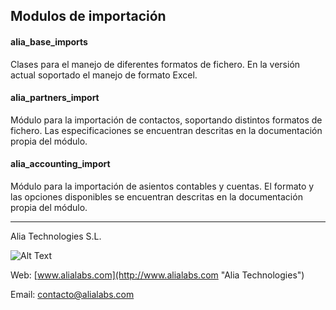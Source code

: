 
## Modulos de importación

#### alia_base_imports
Clases para el manejo de diferentes formatos de fichero. En la versión actual soportado el manejo de formato Excel.


#### alia_partners_import
Módulo para la importación de contactos, soportando distintos formatos de fichero. Las especificaciones se encuentran descritas en la documentación propia del módulo.


#### alia_accounting_import
Módulo para la importación de asientos contables y cuentas. El formato y las opciones disponibles se encuentran descritas en la documentación propia del módulo.

___
Alia Technologies S.L.

![Alt Text](http://www.alialabs.com/images/alia-firma.png)

Web: [www.alialabs.com](http://www.alialabs.com "Alia Technologies")

Email: [contacto@alialabs.com](mailto:contacto@alialabs.com)